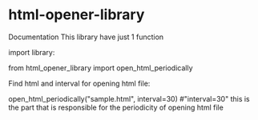 # html-opener-library
Documentation
This library have just 1 function




import library:

from html_opener_library import open_html_periodically



Find html and interval for opening html file:

open_html_periodically("sample.html", interval=30)
#"interval=30" this is the part that is responsible for the periodicity of opening html file
